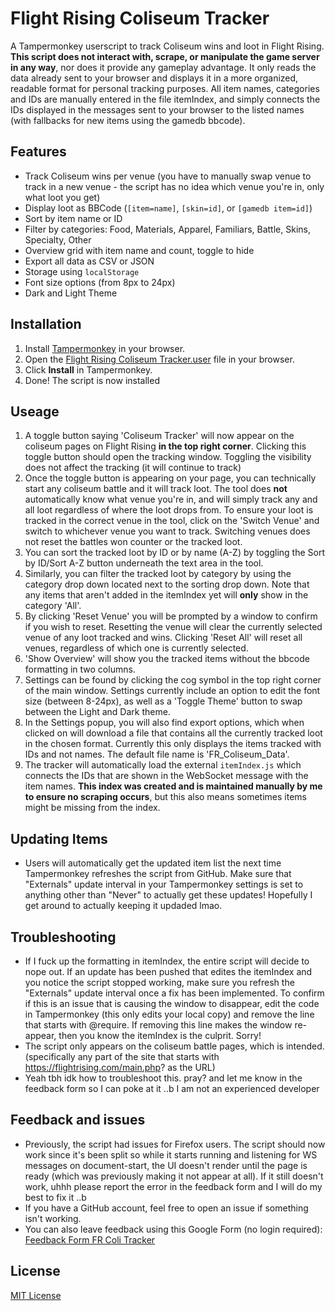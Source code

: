 # Flight Rising Coliseum Tracker

A Tampermonkey userscript to track Coliseum wins and loot in Flight Rising. **This script does not interact with, scrape, or manipulate the game server in any way**, nor does it provide any gameplay advantage. It only reads the data already sent to your browser and displays it in a more organized, readable format for personal tracking purposes. All item names, categories and IDs are manually entered in the file itemIndex, and simply connects the IDs displayed in the messages sent to your browser to the listed names (with fallbacks for new items using the gamedb bbcode).

## Features

- Track Coliseum wins per venue (you have to manually swap venue to track in a new venue - the script has no idea which venue you're in, only what loot you get)
- Display loot as BBCode (`[item=name]`, `[skin=id]`, or `[gamedb item=id]`)
- Sort by item name or ID
- Filter by categories: Food, Materials, Apparel, Familiars, Battle, Skins, Specialty, Other
- Overview grid with item name and count, toggle to hide
- Export all data as CSV or JSON
- Storage using `localStorage`
- Font size options (from 8px to 24px)
- Dark and Light Theme

## Installation

1. Install [Tampermonkey](https://www.tampermonkey.net/) in your browser.
2. Open the [Flight Rising Coliseum Tracker.user](https://github.com/gremlincache/fr-coliseum-tracker/raw/refs/heads/main/Flight%20Rising%20Coliseum%20Tracker.user.js) file in your browser.
3. Click **Install** in Tampermonkey.
4. Done! The script is now installed

## Useage

1. A toggle button saying 'Coliseum Tracker' will now appear on the coliseum pages on Flight Rising **in the top right corner**. Clicking this toggle button should open the tracking window. Toggling the visibility does not affect the tracking (it will continue to track)
2. Once the toggle button is appearing on your page, you can technically start any coliseum battle and it will track loot. The tool does **not** automatically know what venue you're in, and will simply track any and all loot regardless of where the loot drops from. To ensure your loot is tracked in the correct venue in the tool, click on the 'Switch Venue' and switch to whichever venue you want to track. Switching venues does not reset the battles won counter or the tracked loot.
3. You can sort the tracked loot by ID or by name (A-Z) by toggling the Sort by ID/Sort A-Z button underneath the text area in the tool.
4. Similarly, you can filter the tracked loot by category by using the category drop down located next to the sorting drop down. Note that any items that aren't added in the itemIndex yet will **only** show in the category 'All'.
5. By clicking 'Reset Venue' you will be prompted by a window to confirm if you wish to reset. Resetting the venue will clear the currently selected venue of any loot tracked and wins. Clicking 'Reset All' will reset all venues, regardless of which one is currently selected.
6. 'Show Overview' will show you the tracked items without the bbcode formatting in two columns.
7. Settings can be found by clicking the cog symbol in the top right corner of the main window. Settings currently include an option to edit the font size (between 8-24px), as well as a 'Toggle Theme' button to swap between the Light and Dark theme.
8. In the Settings popup, you will also find export options, which when clicked on will download a file that contains all the currently tracked loot in the chosen format. Currently this only displays the items tracked with IDs and not names. The default file name is 'FR_Coliseum_Data'.
9. The tracker will automatically load the external `itemIndex.js` which connects the IDs that are shown in the WebSocket message with the item names. **This index was created and is maintained manually by me to ensure no scraping occurs**, but this also means sometimes items might be missing from the index.

## Updating Items

- Users will automatically get the updated item list the next time Tampermonkey refreshes the script from GitHub. Make sure that "Externals" update interval in your Tampermonkey settings is set to anything other than "Never" to actually get these updates! Hopefully I get around to actually keeping it updaded lmao.

## Troubleshooting
- If I fuck up the formatting in itemIndex, the entire script will decide to nope out. If an update has been pushed that edites the itemIndex and you notice the script stopped working, make sure you refresh the "Externals" update interval once a fix has been implemented. To confirm if this is an issue that is causing the window to disappear, edit the code in Tampermonkey (this only edits your local copy) and remove the line that starts with @require. If removing this line makes the window re-appear, then you know the itemIndex is the culprit. Sorry!
- The script only appears on the coliseum battle pages, which is intended. (specifically any part of the site that starts with https://flightrising.com/main.php? as the URL)
- Yeah tbh idk how to troubleshoot this. pray? and let me know in the feedback form so I can poke at it ..b I am not an experienced developer

## Feedback and issues
- Previously, the script had issues for Firefox users. The script should now work since it's been split so while it starts running and listening for WS messages on document-start, the UI doesn't render until the page is ready (which was previously making it not appear at all). If it still doesn't work, uhhh please report the error in the feedback form and I will do my best to fix it ..b
- If you have a GitHub account, feel free to open an issue if something isn't working.
- You can also leave feedback using this Google Form (no login required): [Feedback Form FR Coli Tracker](https://docs.google.com/forms/d/e/1FAIpQLScvcs1QRKmo9Q7C6kQ6nM3aZ3PV9bRNjTLSyEbLTifZdEdz8Q/viewform?usp=dialog)

## License

[MIT License](LICENSE)
